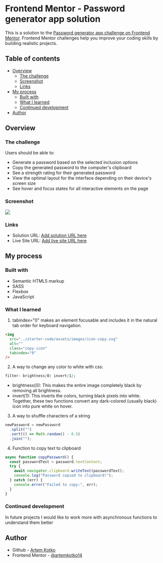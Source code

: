 # Frontend Mentor - Password generator app solution

This is a solution to the [Password generator app challenge on Frontend Mentor](https://www.frontendmentor.io/challenges/password-generator-app-Mr8CLycqjh). Frontend Mentor challenges help you improve your coding skills by building realistic projects.

## Table of contents

- [Overview](#overview)
  - [The challenge](#the-challenge)
  - [Screenshot](#screenshot)
  - [Links](#links)
- [My process](#my-process)
  - [Built with](#built-with)
  - [What I learned](#what-i-learned)
  - [Continued development](#continued-development)
- [Author](#author)

## Overview

### The challenge

Users should be able to:

- Generate a password based on the selected inclusion options
- Copy the generated password to the computer's clipboard
- See a strength rating for their generated password
- View the optimal layout for the interface depending on their device's screen size
- See hover and focus states for all interactive elements on the page

### Screenshot

![](./screenshot.jpg)

### Links

- Solution URL: [Add solution URL here](https://your-solution-url.com)
- Live Site URL: [Add live site URL here](https://your-live-site-url.com)

## My process

### Built with

- Semantic HTML5 markup
- SASS
- Flexbox
- JavaScript

### What I learned

1. tabindex="0" makes an element focusable and includes it in the natural tab order for keyboard navigation.

```html
<img
  src="../starter-code/assets/images/icon-copy.svg"
  alt=""
  class="copy-icon"
  tabindex="0"
/>
```

2.  A way to change any color to white with css:

```css
filter: brightness(0) invert(1);
```

- brightness(0): This makes the entire image completely black by removing all brightness.
- invert(1): This inverts the colors, turning black pixels into white.
  Together, these two functions convert any dark-colored (usually black) icon into pure white on hover.

3. A way to shuffle characters of a string

```js
newPassword = newPassword
  .split("")
  .sort(() => Math.random() - 0.5)
  .join("");
```

4. Function to copy text to clipboard

```js
async function copyPassword() {
  const passwordText = password.textContent;
  try {
    await navigator.clipboard.writeText(passwordText);
    console.log("Password copied to clipboard!");
  } catch (err) {
    console.error("Failed to copy:", err);
  }
}
```

### Continued development

In future projects I would like to work more with asynchronous functions to understand them better

## Author

- Github - [Artem Kotko](https://github.com/artemkotko14)
- Frontend Mentor - [@artemkotko14](https://www.frontendmentor.io/profile/artemkotko14)
